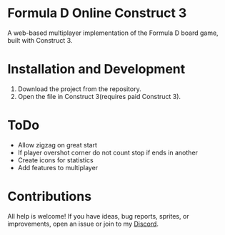 # Formula D Online Construct 3
A web-based multiplayer implementation of the Formula D board game, built with Construct 3.

# Installation and Development
1. Download the project from the repository.
2. Open the file in Construct 3(requires paid Construct 3).

# ToDo
- Allow zigzag on great start
- If player overshot corner do not count stop if ends in another
- Create icons for statistics
- Add features to multiplayer

# Contributions
All help is welcome! If you have ideas, bug reports, sprites, or improvements, open an issue or join to my [Discord](https://discord.gg/jcuMBRY788).
